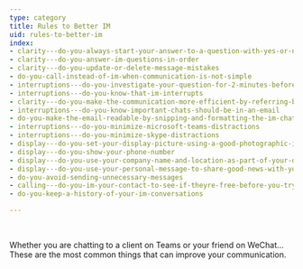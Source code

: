 ```yaml
---
type: category
title: Rules to Better IM
uid: rules-to-better-im
index:
- clarity---do-you-always-start-your-answer-to-a-question-with-yes-or-no-first-then-give-your-opinion
- clarity---do-you-answer-im-questions-in-order
- clarity---do-you-update-or-delete-message-mistakes
- do-you-call-instead-of-im-when-communication-is-not-simple
- interruptions---do-you-investigate-your-question-for-2-minutes-before-asking-someone-on-im
- interruptions---do-you-know-that-im-interrupts
- clarity---do-you-make-the-communication-more-efficient-by-referring-back-to-a-subject-of-an-email
- interruptions---do-you-know-important-chats-should-be-in-an-email
- do-you-make-the-email-readable-by-snipping-and-formatting-the-im-chat
- interruptions---do-you-minimize-microsoft-teams-distractions
- interruptions---do-you-minimize-skype-distractions
- display---do-you-set-your-display-picture-using-a-good-photographic-image-of-yourself
- display---do-you-show-your-phone-number
- display---do-you-use-your-company-name-and-location-as-part-of-your-display-name
- display---do-you-use-your-personal-message-to-share-good-news-with-your-contacts
- do-you-avoid-sending-unnecessary-messages
- calling---do-you-im-your-contact-to-see-if-theyre-free-before-you-try-calling-them
- do-you-keep-a-history-of-your-im-conversations

---
```


​​

Whether you are chatting to a client on Teams or your friend on WeChat… These are the most common things that can improve your communication.​


